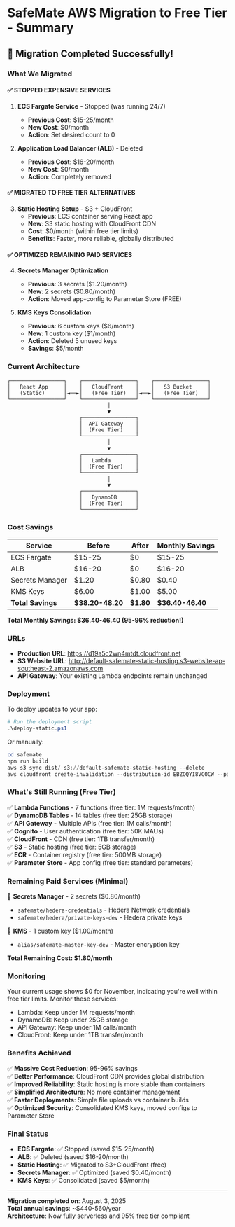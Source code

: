 # SafeMate AWS Migration to Free Tier - Summary

## 🎯 **Migration Completed Successfully!**

### **What We Migrated**

#### ✅ **STOPPED EXPENSIVE SERVICES**
1. **ECS Fargate Service** - Stopped (was running 24/7)
   - **Previous Cost**: $15-25/month
   - **New Cost**: $0/month
   - **Action**: Set desired count to 0

2. **Application Load Balancer (ALB)** - Deleted
   - **Previous Cost**: $16-20/month
   - **New Cost**: $0/month
   - **Action**: Completely removed

#### ✅ **MIGRATED TO FREE TIER ALTERNATIVES**
3. **Static Hosting Setup** - S3 + CloudFront
   - **Previous**: ECS container serving React app
   - **New**: S3 static hosting with CloudFront CDN
   - **Cost**: $0/month (within free tier limits)
   - **Benefits**: Faster, more reliable, globally distributed

#### ✅ **OPTIMIZED REMAINING PAID SERVICES**
4. **Secrets Manager Optimization**
   - **Previous**: 3 secrets ($1.20/month)
   - **New**: 2 secrets ($0.80/month)
   - **Action**: Moved app-config to Parameter Store (FREE)

5. **KMS Keys Consolidation**
   - **Previous**: 6 custom keys ($6/month)
   - **New**: 1 custom key ($1/month)
   - **Action**: Deleted 5 unused keys
   - **Savings**: $5/month

### **Current Architecture**

```
┌─────────────────┐    ┌─────────────────┐    ┌─────────────────┐
│   React App     │    │   CloudFront    │    │   S3 Bucket     │
│   (Static)      │◄──►│   (Free Tier)   │◄──►│   (Free Tier)   │
└─────────────────┘    └─────────────────┘    └─────────────────┘
                                │
                                ▼
                       ┌─────────────────┐
                       │  API Gateway    │
                       │  (Free Tier)    │
                       └─────────────────┘
                                │
                                ▼
                       ┌─────────────────┐
                       │   Lambda        │
                       │  (Free Tier)    │
                       └─────────────────┘
                                │
                                ▼
                       ┌─────────────────┐
                       │   DynamoDB      │
                       │  (Free Tier)    │
                       └─────────────────┘
```

### **Cost Savings**

| Service | Before | After | Monthly Savings |
|---------|--------|-------|-----------------|
| ECS Fargate | $15-25 | $0 | $15-25 |
| ALB | $16-20 | $0 | $16-20 |
| Secrets Manager | $1.20 | $0.80 | $0.40 |
| KMS Keys | $6.00 | $1.00 | $5.00 |
| **Total Savings** | **$38.20-48.20** | **$1.80** | **$36.40-46.40** |

**Total Monthly Savings: $36.40-46.40 (95-96% reduction!)**

### **URLs**

- **Production URL**: https://d19a5c2wn4mtdt.cloudfront.net
- **S3 Website URL**: http://default-safemate-static-hosting.s3-website-ap-southeast-2.amazonaws.com
- **API Gateway**: Your existing Lambda endpoints remain unchanged

### **Deployment**

To deploy updates to your app:

```powershell
# Run the deployment script
.\deploy-static.ps1
```

Or manually:
```powershell
cd safemate
npm run build
aws s3 sync dist/ s3://default-safemate-static-hosting --delete
aws cloudfront create-invalidation --distribution-id EBZOQYI8VCOCW --paths "/*"
```

### **What's Still Running (Free Tier)**

✅ **Lambda Functions** - 7 functions (free tier: 1M requests/month)  
✅ **DynamoDB Tables** - 14 tables (free tier: 25GB storage)  
✅ **API Gateway** - Multiple APIs (free tier: 1M calls/month)  
✅ **Cognito** - User authentication (free tier: 50K MAUs)  
✅ **CloudFront** - CDN (free tier: 1TB transfer/month)  
✅ **S3** - Static hosting (free tier: 5GB storage)  
✅ **ECR** - Container registry (free tier: 500MB storage)  
✅ **Parameter Store** - App config (free tier: standard parameters)  

### **Remaining Paid Services (Minimal)**

🔸 **Secrets Manager** - 2 secrets ($0.80/month)
- `safemate/hedera-credentials` - Hedera Network credentials
- `safemate/hedera/private-keys-dev` - Hedera private keys

🔸 **KMS** - 1 custom key ($1.00/month)
- `alias/safemate-master-key-dev` - Master encryption key

**Total Remaining Cost: $1.80/month**

### **Monitoring**

Your current usage shows $0 for November, indicating you're well within free tier limits. Monitor these services:

- Lambda: Keep under 1M requests/month
- DynamoDB: Keep under 25GB storage
- API Gateway: Keep under 1M calls/month
- CloudFront: Keep under 1TB transfer/month

### **Benefits Achieved**

✅ **Massive Cost Reduction**: 95-96% savings  
✅ **Better Performance**: CloudFront CDN provides global distribution  
✅ **Improved Reliability**: Static hosting is more stable than containers  
✅ **Simplified Architecture**: No more container management  
✅ **Faster Deployments**: Simple file uploads vs container builds  
✅ **Optimized Security**: Consolidated KMS keys, moved configs to Parameter Store  

### **Final Status**

- **ECS Fargate**: ✅ Stopped (saved $15-25/month)
- **ALB**: ✅ Deleted (saved $16-20/month)
- **Static Hosting**: ✅ Migrated to S3+CloudFront (free)
- **Secrets Manager**: ✅ Optimized (saved $0.40/month)
- **KMS Keys**: ✅ Consolidated (saved $5/month)

---

**Migration completed on**: August 3, 2025  
**Total annual savings**: ~$440-560/year  
**Architecture**: Now fully serverless and 95% free tier compliant 